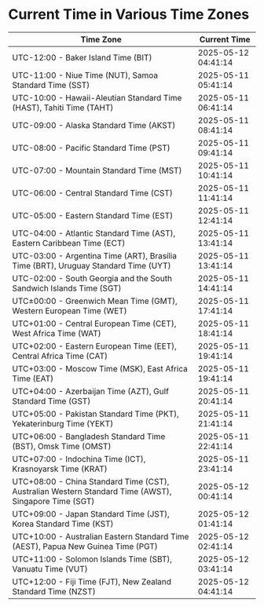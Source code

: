 # Current Time in Various Time Zones

| Time Zone | Current Time |
|-----------|--------------|
| UTC-12:00 - Baker Island Time (BIT) | 2025-05-12 04:41:14 |
| UTC-11:00 - Niue Time (NUT), Samoa Standard Time (SST) | 2025-05-11 05:41:14 |
| UTC-10:00 - Hawaii-Aleutian Standard Time (HAST), Tahiti Time (TAHT) | 2025-05-11 06:41:14 |
| UTC-09:00 - Alaska Standard Time (AKST) | 2025-05-11 08:41:14 |
| UTC-08:00 - Pacific Standard Time (PST) | 2025-05-11 09:41:14 |
| UTC-07:00 - Mountain Standard Time (MST) | 2025-05-11 10:41:14 |
| UTC-06:00 - Central Standard Time (CST) | 2025-05-11 11:41:14 |
| UTC-05:00 - Eastern Standard Time (EST) | 2025-05-11 12:41:14 |
| UTC-04:00 - Atlantic Standard Time (AST), Eastern Caribbean Time (ECT) | 2025-05-11 13:41:14 |
| UTC-03:00 - Argentina Time (ART), Brasília Time (BRT), Uruguay Standard Time (UYT) | 2025-05-11 13:41:14 |
| UTC-02:00 - South Georgia and the South Sandwich Islands Time (SGT) | 2025-05-11 14:41:14 |
| UTC±00:00 - Greenwich Mean Time (GMT), Western European Time (WET) | 2025-05-11 17:41:14 |
| UTC+01:00 - Central European Time (CET), West Africa Time (WAT) | 2025-05-11 18:41:14 |
| UTC+02:00 - Eastern European Time (EET), Central Africa Time (CAT) | 2025-05-11 19:41:14 |
| UTC+03:00 - Moscow Time (MSK), East Africa Time (EAT) | 2025-05-11 19:41:14 |
| UTC+04:00 - Azerbaijan Time (AZT), Gulf Standard Time (GST) | 2025-05-11 20:41:14 |
| UTC+05:00 - Pakistan Standard Time (PKT), Yekaterinburg Time (YEKT) | 2025-05-11 21:41:14 |
| UTC+06:00 - Bangladesh Standard Time (BST), Omsk Time (OMST) | 2025-05-11 22:41:14 |
| UTC+07:00 - Indochina Time (ICT), Krasnoyarsk Time (KRAT) | 2025-05-11 23:41:14 |
| UTC+08:00 - China Standard Time (CST), Australian Western Standard Time (AWST), Singapore Time (SGT) | 2025-05-12 00:41:14 |
| UTC+09:00 - Japan Standard Time (JST), Korea Standard Time (KST) | 2025-05-12 01:41:14 |
| UTC+10:00 - Australian Eastern Standard Time (AEST), Papua New Guinea Time (PGT) | 2025-05-12 02:41:14 |
| UTC+11:00 - Solomon Islands Time (SBT), Vanuatu Time (VUT) | 2025-05-12 03:41:14 |
| UTC+12:00 - Fiji Time (FJT), New Zealand Standard Time (NZST) | 2025-05-12 04:41:14 |
